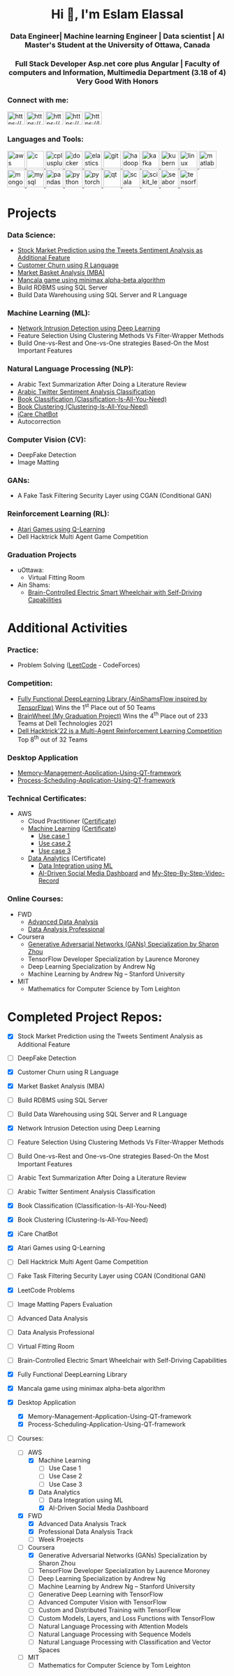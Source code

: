 <h1 align="center">Hi 👋, I'm Eslam Elassal</h1>
<h3 align="center"> Data Engineer| Machine learning Engineer | Data scientist | AI Master's Student at the University of Ottawa, Canada</h3>
<h3 align="center"> Full Stack Developer Asp.net core plus Angular | Faculty of computers and Information, Multimedia Department (3.18 of 4) Very Good With Honors</h3>
<h3 align="left">Connect with me:</h3>
<p align="left">
<a href="[https://www.linkedin.com/in/girgis-micheal-0b7699167/](https://www.linkedin.com/in/eslam-elassal-740201121/)" target="blank"><img align="center" src="https://raw.githubusercontent.com/rahuldkjain/github-profile-readme-generator/master/src/images/icons/Social/linked-in-alt.svg" alt="https://www.linkedin.com/in/girgis-micheal-0b7699167/" height="30" width="40" /></a>
<a href="https://www.kaggle.com/girgismicheal" target="blank"><img align="center" src="https://raw.githubusercontent.com/rahuldkjain/github-profile-readme-generator/master/src/images/icons/Social/kaggle.svg" alt="https://www.kaggle.com/girgismicheal" height="30" width="40" /></a>
<a href="https://www.hackerrank.com/girgismicheal00" target="blank"><img align="center" src="https://raw.githubusercontent.com/rahuldkjain/github-profile-readme-generator/master/src/images/icons/Social/hackerrank.svg" alt="https://www.hackerrank.com/girgismicheal00" height="30" width="40" /></a>
<a href="https://codeforces.com/profile/grpom" target="blank"><img align="center" src="https://raw.githubusercontent.com/rahuldkjain/github-profile-readme-generator/master/src/images/icons/Social/codeforces.svg" alt="https://codeforces.com/profile/grpom" height="30" width="40" /></a>
<a href="https://leetcode.com/girgis_micheal_168/" target="blank"><img align="center" src="https://raw.githubusercontent.com/rahuldkjain/github-profile-readme-generator/master/src/images/icons/Social/leet-code.svg" alt="https://leetcode.com/girgis_micheal_168/" height="30" width="40" /></a>
</p>

<h3 align="left">Languages and Tools:</h3>
<p align="left"> <a href="https://aws.amazon.com" target="_blank" rel="noreferrer"> <img src="https://raw.githubusercontent.com/devicons/devicon/master/icons/amazonwebservices/amazonwebservices-original-wordmark.svg" alt="aws" width="40" height="40"/> </a> <a href="https://www.cprogramming.com/" target="_blank" rel="noreferrer"> <img src="https://raw.githubusercontent.com/devicons/devicon/master/icons/c/c-original.svg" alt="c" width="40" height="40"/> </a> <a href="https://www.w3schools.com/cpp/" target="_blank" rel="noreferrer"> <img src="https://raw.githubusercontent.com/devicons/devicon/master/icons/cplusplus/cplusplus-original.svg" alt="cplusplus" width="40" height="40"/> </a> <a href="https://www.docker.com/" target="_blank" rel="noreferrer"> <img src="https://raw.githubusercontent.com/devicons/devicon/master/icons/docker/docker-original-wordmark.svg" alt="docker" width="40" height="40"/> </a> <a href="https://www.elastic.co" target="_blank" rel="noreferrer"> <img src="https://www.vectorlogo.zone/logos/elastic/elastic-icon.svg" alt="elasticsearch" width="40" height="40"/> </a> <a href="https://git-scm.com/" target="_blank" rel="noreferrer"> <img src="https://www.vectorlogo.zone/logos/git-scm/git-scm-icon.svg" alt="git" width="40" height="40"/> </a> <a href="https://hadoop.apache.org/" target="_blank" rel="noreferrer"> <img src="https://www.vectorlogo.zone/logos/apache_hadoop/apache_hadoop-icon.svg" alt="hadoop" width="40" height="40"/> </a> <a href="https://kafka.apache.org/" target="_blank" rel="noreferrer"> <img src="https://www.vectorlogo.zone/logos/apache_kafka/apache_kafka-icon.svg" alt="kafka" width="40" height="40"/> </a> <a href="https://kubernetes.io" target="_blank" rel="noreferrer"> <img src="https://www.vectorlogo.zone/logos/kubernetes/kubernetes-icon.svg" alt="kubernetes" width="40" height="40"/> </a> <a href="https://www.linux.org/" target="_blank" rel="noreferrer"> <img src="https://raw.githubusercontent.com/devicons/devicon/master/icons/linux/linux-original.svg" alt="linux" width="40" height="40"/> </a> <a href="https://www.mathworks.com/" target="_blank" rel="noreferrer"> <img src="https://upload.wikimedia.org/wikipedia/commons/2/21/Matlab_Logo.png" alt="matlab" width="40" height="40"/> </a> <a href="https://www.mongodb.com/" target="_blank" rel="noreferrer"> <img src="https://raw.githubusercontent.com/devicons/devicon/master/icons/mongodb/mongodb-original-wordmark.svg" alt="mongodb" width="40" height="40"/> </a> <a href="https://www.mysql.com/" target="_blank" rel="noreferrer"> <img src="https://raw.githubusercontent.com/devicons/devicon/master/icons/mysql/mysql-original-wordmark.svg" alt="mysql" width="40" height="40"/> </a> <a href="https://pandas.pydata.org/" target="_blank" rel="noreferrer"> <img src="https://raw.githubusercontent.com/devicons/devicon/2ae2a900d2f041da66e950e4d48052658d850630/icons/pandas/pandas-original.svg" alt="pandas" width="40" height="40"/> </a> <a href="https://www.python.org" target="_blank" rel="noreferrer"> <img src="https://raw.githubusercontent.com/devicons/devicon/master/icons/python/python-original.svg" alt="python" width="40" height="40"/> </a> <a href="https://pytorch.org/" target="_blank" rel="noreferrer"> <img src="https://www.vectorlogo.zone/logos/pytorch/pytorch-icon.svg" alt="pytorch" width="40" height="40"/> </a> <a href="https://www.qt.io/" target="_blank" rel="noreferrer"> <img src="https://upload.wikimedia.org/wikipedia/commons/0/0b/Qt_logo_2016.svg" alt="qt" width="40" height="40"/> </a> <a href="https://www.scala-lang.org" target="_blank" rel="noreferrer"> <img src="https://raw.githubusercontent.com/devicons/devicon/master/icons/scala/scala-original.svg" alt="scala" width="40" height="40"/> </a> <a href="https://scikit-learn.org/" target="_blank" rel="noreferrer"> <img src="https://upload.wikimedia.org/wikipedia/commons/0/05/Scikit_learn_logo_small.svg" alt="scikit_learn" width="40" height="40"/> </a> <a href="https://seaborn.pydata.org/" target="_blank" rel="noreferrer"> <img src="https://seaborn.pydata.org/_images/logo-mark-lightbg.svg" alt="seaborn" width="40" height="40"/> </a> <a href="https://www.tensorflow.org" target="_blank" rel="noreferrer"> <img src="https://www.vectorlogo.zone/logos/tensorflow/tensorflow-icon.svg" alt="tensorflow" width="40" height="40"/> </a> </p>

# Projects
### Data Science:
- [Stock Market Prediction using the Tweets Sentiment Analysis as Additional Feature](https://github.com/KerolosAtef/Stock-market-prediction-using-sentiment-analysis-of-twitter)
- [Customer Churn using R Language](https://github.com/girgismicheal/Customer-Churn-Classification-using-R)
- [Market Basket Analysis (MBA)](https://github.com/girgismicheal/Market-Basket-Analysis-using-R)
- [Mancala game using minimax alpha-beta algorithm](https://github.com/girgismicheal/Mancala-game-with-ai-players)
- Build RDBMS using SQL Server
- Build Data Warehousing using SQL Server and R Language

### Machine Learning (ML):
- [Network Intrusion Detection using Deep Learning](https://github.com/girgismicheal/Network-Intrusion-Detection-using-DeepLearning)
- Feature Selection Using Clustering Methods Vs Filter-Wrapper Methods
- Build One-vs-Rest and One-vs-One strategies Based-On the Most Important Features

### Natural Language Processing (NLP):
- Arabic Text Summarization After Doing a Literature Review
- [Arabic Twitter Sentiment Analysis Classification](https://github.com/girgismicheal/Sentiment-Analysis-in-Arabic-tweet)
- [Book Classification (Classification-Is-All-You-Need)](https://github.com/girgismicheal/-Book-Classification--Classification-Is-All-You-Need-)
- [Book Clustering (Clustering-Is-All-You-Need)](https://github.com/girgismicheal/Book-Clustering-Clustering-Is-All-You-Need-)
- [iCare ChatBot](https://github.com/girgismicheal/iCare-ChatBot)
- Autocorrection

### Computer Vision (CV):
- DeepFake Detection
- Image Matting

### GANs:
- A Fake Task Filtering Security Layer using CGAN (Conditional GAN)

### Reinforcement Learning (RL):
- [Atari Games using Q-Learning](https://github.com/girgismicheal/Atari-Games-using-Q-Learning)
- Dell Hacktrick Multi Agent Game Competition

### Graduation Projects
- uOttawa:
  - Virtual Fitting Room
- Ain Shams:
  - [Brain-Controlled Electric Smart Wheelchair with Self-Driving Capabilities](https://github.com/Mostafa-ashraf19/BrainWheel)

# Additional Activities
### Practice:
- Problem Solving ([LeetCode](https://github.com/girgismicheal/Problem-Solving-LeetCode) - CodeForces)

### Competition:
- [Fully Functional DeepLearning Library (AinShamsFlow inspired by TensorFlow)](https://github.com/PierreNabil/AinShamsFlow) Wins the 1<sup>st</sup> Place out of 50 Teams
- [BrainWheel (My Graduation Project)](https://github.com/Mostafa-ashraf19/BrainWheel) Wins the 4<sup>th</sup> Place out of 233 Teams at Dell Technologies 2021
- [Dell Hacktrick'22 is a Multi-Agent Reinforcement Learning Competition]() Top 8<sup>th</sup> out of 32 Teams

### Desktop Application
 - [Memory-Management-Application-Using-QT-framework](https://github.com/girgismicheal/Memory-Management-Application-Using-QT-framework)
 - [Process-Scheduling-Application-Using-QT-framework](https://github.com/girgismicheal/Process-Scheduling-Application-Using-QT-framework)

### Technical Certificates:
- AWS
  - Cloud Practitioner ([Certificate](https://www.credly.com/badges/cec177d6-3ed7-42f0-9203-af8aef7dd395?source=linked_in_profile))
  - [Machine Learning](https://github.com/girgismicheal/Machine-Learning-on-AWS?fbclid=IwAR24sFIh4lZ1WJw7uO0--tDqlOg4MD6GTEK2wzdN4bSM94SSkppabYBoG_M) ([Certificate](https://www.credly.com/badges/eb1c4a59-86d0-4537-b51f-6728144bd2f9?source=linked_in_profile))
    - [Use case 1]()
    - [Use case 2]()
    - [Use case 3]()
  - [Data Analytics](https://github.com/girgismicheal/Data-Analytics-on-AWS?fbclid=IwAR1xW6z6wyQ5TamR4YMHP3kOyD_pzUJKCTBlkE99rwhV2-QHiPtLT-t8AVM) (Certificate)
    - [Data Integration using ML](https://github.com/girgismicheal/Data-Integration-using-ML)
    - [AI-Driven Social Media Dashboard](https://github.com/girgismicheal/AI-Driven-Social-Media-Dashboard/tree/main) and [My-Step-By-Step-Video-Record](https://drive.google.com/drive/folders/1POylvI2S2wWIMmW39OjwuVwUsVDhuXYl?usp=sharing)


### Online Courses:
- FWD
  - [Advanced Data Analysis](https://github.com/girgismicheal/Advanced-Data-Analysis-egfwd)
  - [Data Analysis Professional](https://github.com/girgismicheal/Professional-Data-Analysis-egfwd)
- Coursera
  - [Generative Adversarial Networks (GANs) Specialization by Sharon Zhou](https://github.com/girgismicheal/Generative-Adversarial-Networks-GANs-Specialization-Coursera)
  - TensorFlow Developer Specialization by Laurence Moroney
  - Deep Learning Specialization by Andrew Ng
  - Machine Learning by Andrew Ng – Stanford University
- MIT
  - Mathematics for Computer Science by Tom Leighton


# Completed Project Repos:
- [X] Stock Market Prediction using the Tweets Sentiment Analysis as Additional Feature
- [ ] DeepFake Detection
- [X] Customer Churn using R Language
- [X] Market Basket Analysis (MBA)
- [ ] Build RDBMS using SQL Server
- [ ] Build Data Warehousing using SQL Server and R Language

- [X] Network Intrusion Detection using Deep Learning
- [ ] Feature Selection Using Clustering Methods Vs Filter-Wrapper Methods
- [ ] Build One-vs-Rest and One-vs-One strategies Based-On the Most Important Features

- [ ] Arabic Text Summarization After Doing a Literature Review
- [ ] Arabic Twitter Sentiment Analysis Classification
- [X] Book Classification (Classification-Is-All-You-Need)
- [X] Book Clustering (Clustering-Is-All-You-Need)
- [X] iCare ChatBot
- [X] Atari Games using Q-Learning

- [ ] Dell Hacktrick Multi Agent Game Competition
- [ ] Fake Task Filtering Security Layer using CGAN (Conditional GAN)
- [X] LeetCode Problems
- [ ] Image Matting Papers Evaluation
- [ ] Advanced Data Analysis
- [ ] Data Analysis Professional
- [ ] Virtual Fitting Room
- [ ] Brain-Controlled Electric Smart Wheelchair with Self-Driving Capabilities

- [X] Fully Functional DeepLearning Library
- [X] Mancala game using minimax alpha-beta algorithm

- [X] Desktop Application
  - [X] Memory-Management-Application-Using-QT-framework
  - [X] Process-Scheduling-Application-Using-QT-framework

- [ ] Courses:
  -[ ] AWS
    - [X] Machine Learning
      - [ ] Use Case 1 
      - [ ] Use Case 2
      - [ ] Use Case 3
    - [X] Data Analytics
      - [ ] Data Integration using ML
      - [X] AI-Driven Social Media Dashboard
  - [X] FWD
    - [X] Advanced Data Analysis Track
    - [X] Professional Data Analysis Track
    - [ ] Week Proejects
  - [ ] Coursera
    - [X] Generative Adversarial Networks (GANs) Specialization by Sharon Zhou
    - [ ] TensorFlow Developer Specialization by Laurence Moroney
    - [ ] Deep Learning Specialization by Andrew Ng
    - [ ] Machine Learning by Andrew Ng – Stanford University
    - [ ] Generative Deep Learning with TensorFlow
    - [ ] Advanced Computer Vision with TensorFlow
    - [ ] Custom and Distributed Training with TensorFlow
    - [ ] Custom Models, Layers, and Loss Functions with TensorFlow
    - [ ] Natural Language Processing with Attention Models
    - [ ] Natural Language Processing with Sequence Models
    - [ ] Natural Language Processing with Classification and Vector Spaces
  - [ ] MIT
    - [ ] Mathematics for Computer Science by Tom Leighton
